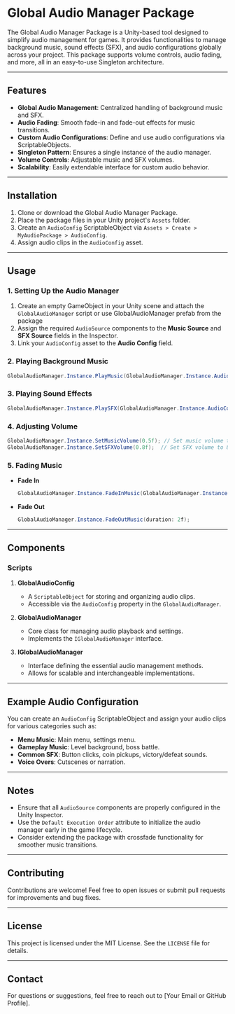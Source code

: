 # Global Audio Manager Package

The Global Audio Manager Package is a Unity-based tool designed to simplify audio management for games. 
It provides functionalities to manage background music, sound effects (SFX), and audio configurations 
globally across your project. This package supports volume controls, audio fading, and more, 
all in an easy-to-use Singleton architecture.

---

## Features

- **Global Audio Management**: Centralized handling of background music and SFX.
- **Audio Fading**: Smooth fade-in and fade-out effects for music transitions.
- **Custom Audio Configurations**: Define and use audio configurations via ScriptableObjects.
- **Singleton Pattern**: Ensures a single instance of the audio manager.
- **Volume Controls**: Adjustable music and SFX volumes.
- **Scalability**: Easily extendable interface for custom audio behavior.

---

## Installation

1. Clone or download the Global Audio Manager Package.
2. Place the package files in your Unity project's `Assets` folder.
3. Create an `AudioConfig` ScriptableObject via `Assets > Create > MyAudioPackage > AudioConfig`.
4. Assign audio clips in the `AudioConfig` asset.

---

## Usage

### 1. Setting Up the Audio Manager

1. Create an empty GameObject in your Unity scene and attach the `GlobalAudioManager` script or use GlobalAudioManager prefab from the package
2. Assign the required `AudioSource` components to the **Music Source** and **SFX Source** fields in the Inspector.
3. Link your `AudioConfig` asset to the **Audio Config** field.

### 2. Playing Background Music

```csharp
GlobalAudioManager.Instance.PlayMusic(GlobalAudioManager.Instance.AudioConfig.mainMenuMusic);
```

### 3. Playing Sound Effects

```csharp
GlobalAudioManager.Instance.PlaySFX(GlobalAudioManager.Instance.AudioConfig.buttonClickSFX);
```

### 4. Adjusting Volume

```csharp
GlobalAudioManager.Instance.SetMusicVolume(0.5f); // Set music volume to 50%
GlobalAudioManager.Instance.SetSFXVolume(0.8f);  // Set SFX volume to 80%
```

### 5. Fading Music

- **Fade In**
  ```csharp
  GlobalAudioManager.Instance.FadeInMusic(GlobalAudioManager.Instance.AudioConfig.levelBackgroundMusic, duration: 3f);
  ```

- **Fade Out**
  ```csharp
  GlobalAudioManager.Instance.FadeOutMusic(duration: 2f);
  ```

---

## Components

### Scripts

1. **GlobalAudioConfig**
   - A `ScriptableObject` for storing and organizing audio clips.
   - Accessible via the `AudioConfig` property in the `GlobalAudioManager`.

2. **GlobalAudioManager**
   - Core class for managing audio playback and settings.
   - Implements the `IGlobalAudioManager` interface.

3. **IGlobalAudioManager**
   - Interface defining the essential audio management methods.
   - Allows for scalable and interchangeable implementations.

---

## Example Audio Configuration

You can create an `AudioConfig` ScriptableObject and assign your audio clips for various categories such as:

- **Menu Music**: Main menu, settings menu.
- **Gameplay Music**: Level background, boss battle.
- **Common SFX**: Button clicks, coin pickups, victory/defeat sounds.
- **Voice Overs**: Cutscenes or narration.

---

## Notes

- Ensure that all `AudioSource` components are properly configured in the Unity Inspector.
- Use the `Default Execution Order` attribute to initialize the audio manager early in the game lifecycle.
- Consider extending the package with crossfade functionality for smoother music transitions.

---

## Contributing

Contributions are welcome! Feel free to open issues or submit pull requests for improvements and bug fixes.

---

## License

This project is licensed under the MIT License. See the `LICENSE` file for details.

---

## Contact

For questions or suggestions, feel free to reach out to [Your Email or GitHub Profile].
